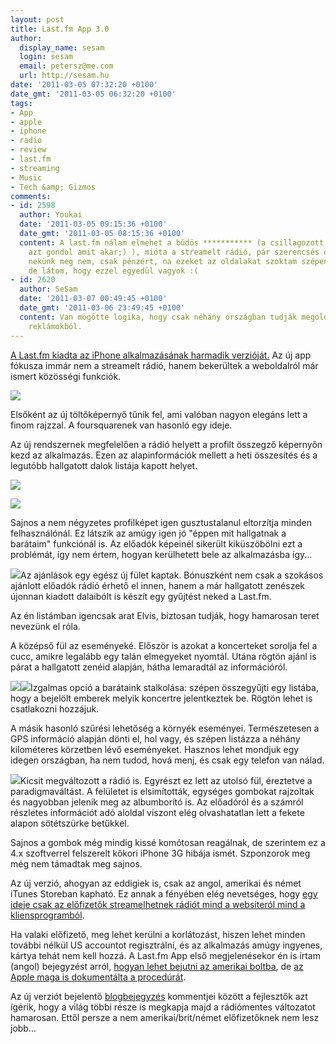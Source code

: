 ```yaml
---
layout: post
title: Last.fm App 3.0
author:
  display_name: sesam
  login: sesam
  email: petersz@me.com
  url: http://sesam.hu
date: '2011-03-05 07:32:20 +0100'
date_gmt: '2011-03-05 06:32:20 +0100'
tags:
- App
- apple
- iphone
- radio
- review
- last.fm
- streaming
- Music
- Tech &amp; Gizmos
comments:
- id: 2598
  author: Youkai
  date: '2011-03-05 09:15:36 +0100'
  date_gmt: '2011-03-05 08:15:36 +0100'
  content: A last.fm nálam elmehet a büdös *********** (a csillagozott részbe mindenki
    azt gondol amit akar;) ), mióta a streamelt rádió, pár szerencsés országnak elérhető,
    nekünk meg nem, csak pénzért, na ezeket az oldalakat szoktam szépen hanyagolni,
    de látom, hogy ezzel egyedül vagyok :(
- id: 2620
  author: SeSam
  date: '2011-03-07 00:49:45 +0100'
  date_gmt: '2011-03-06 23:49:45 +0100'
  content: Van mögötte logika, hogy csak néhány országban tudják megoldani a finanszírozást
    reklámokból.
---
```


[A Last.fm kiadta az iPhone alkalmazásának harmadik verzióját.](http://blog.last.fm/2011/03/03/lastfm-30-for-the-iphone) Az új app fókusza immár nem a streamelt rádió, hanem bekerültek a weboldalról már ismert közösségi funkciók.

[![](http://sesam.hu/wp-content/uploads/2011/03/photo-1-1.png)](http://sesam.hu/wp-content/uploads/2011/03/photo-1-1.png)

Elsőként az új töltőképernyő tűnik fel, ami valóban nagyon elegáns lett a finom rajzzal. A foursquarenek van hasonló egy ideje.

Az új rendszernek megfelelően a rádió helyett a profilt összegző képernyőn kezd az alkalmazás. Ezen az alapinformációk mellett a heti összesítés és a legutóbb hallgatott dalok listája kapott helyet.

 

 

[![](http://sesam.hu/wp-content/uploads/2011/03/photo-1.png)](http://sesam.hu/wp-content/uploads/2011/03/photo-1.png)

[![](http://sesam.hu/wp-content/uploads/2011/03/photo-2-1.png)](http://sesam.hu/wp-content/uploads/2011/03/photo-2-1.png)

Sajnos a nem négyzetes profilképet igen gusztustalanul eltorzítja minden felhasználónál. Ez látszik az amúgy igen jó "éppen mit hallgatnak a barátaim" funkciónál is. Az előadók képeinél sikerült kiküszöbölni ezt a problémát, így nem értem, hogyan kerülhetett bele az alkalmazásba így...

[![](http://sesam.hu/wp-content/uploads/2011/03/photo-2.png)](http://sesam.hu/wp-content/uploads/2011/03/photo-2.png)Az ajánlások egy egész új fület kaptak. Bónuszként nem csak a szokásos ajánlott előadók rádió érhető el innen, hanem a már hallgatott zenészek újonnan kiadott dalaibólt is készít egy gyűjtést neked a Last.fm.

Az én listámban igencsak arat Elvis, biztosan tudják, hogy hamarosan teret nevezünk el róla.

A középső fül az eseményeké. Először is azokat a koncerteket sorolja fel a cucc, amikre legalább egy talán elmegyeket nyomtál. Utána rögtön ajánl is párat a hallgatott zenéid alapján, hátha lemaradtál az információról.

[![](http://sesam.hu/wp-content/uploads/2011/03/photo-3.png)](http://sesam.hu/wp-content/uploads/2011/03/photo-3.png)[![](http://sesam.hu/wp-content/uploads/2011/03/photo-4.png)](http://sesam.hu/wp-content/uploads/2011/03/photo-4.png)Izgalmas opció a barátaink stalkolása: szépen összegyűjti egy listába, hogy a bejelölt emberek melyik koncertre jelentkeztek be. Rögtön lehet is csatlakozni hozzájuk.

A másik hasonló szűrési lehetőség a környék eseményei. Természetesen a GPS információ alapján dönti el, hol vagy, és szépen listázza a néhány kilométeres körzetben lévő eseményeket. Hasznos lehet mondjuk egy idegen országban, ha nem tudod, hová menj, és csak egy telefon van nálad.

[![](http://sesam.hu/wp-content/uploads/2011/03/photo-5.png)](http://sesam.hu/wp-content/uploads/2011/03/photo-5.png)Kicsit megváltozott a rádió is. Egyrészt ez lett az utolsó fül, éreztetve a paradigmaváltást. A felületet is elsimították, egységes gombokat rajzoltak és nagyobban jelenik meg az albumborító is. Az előadóról és a számról részletes információt adó aloldal viszont elég olvashatatlan lett a fekete alapon sötétszürke betűkkel.

Sajnos a gombok még mindig kissé komótosan reagálnak, de szerintem ez a 4.x szoftverrel felszerelt kőkori iPhone 3G hibája ismét. Szponzorok meg még nem támadtak meg sajnos.

Az új verzió, ahogyan az eddigiek is, csak az angol, amerikai és német iTunes Storeban kapható. Ez annak a fényében elég nevetséges, hogy [egy ideje csak az előfizetők streamelhetnek rádiót mind a websiteról mind a kliensprogramból](http://sesam.hu/2009/05/08/megujult-a-lastfm-radio).

Ha valaki előfizető, meg lehet kerülni a korlátozást, hiszen lehet minden további nélkül US accountot regisztrálni, és az alkalmazás amúgy ingyenes, kártya tehát nem kell hozzá. A Last.fm App első megjelenésekor én is írtam (angol) bejegyzést arról, [hogyan lehet bejutni az amerikai boltba](http://sesam.hu/2009/03/05/lastfm-iphone-app), de [az Apple maga is dokumentálta a procedúrát](http://support.apple.com/kb/HT2534).

Az új verziót bejelentő [blogbejegyzés](http://blog.last.fm/2011/03/03/lastfm-30-for-the-iphone) kommentjei között a fejlesztők azt ígérik, hogy a világ többi része is megkapja majd a rádiómentes változatot hamarosan. Ettől persze a nem amerikai/brit/német előfizetőknek nem lesz jobb...
